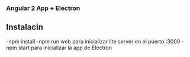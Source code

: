 ### Angular 2 App + Electron
## Instalacin
 -npm install
 -npm run web para inicializar lite server en el puerto :3000
 -npm start para inicializar la app de Electron
